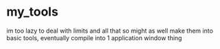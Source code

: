 # my_tools
im too lazy to deal with limits and all that so might as well make them into basic tools, eventually compile into 1 application window thing

